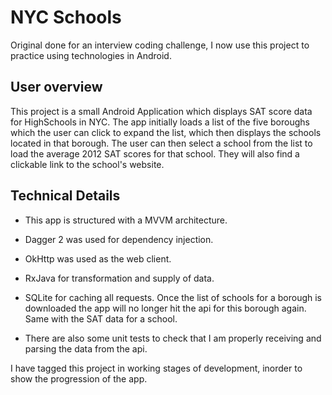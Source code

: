 # NYC Schools
<p>
    Original done for an interview coding challenge, I now use 
    this project to practice using technologies in Android.
</p>

## User overview
<p>
    This project is a small Android Application which displays
    SAT score data for HighSchools in NYC. The app initially
    loads a list of the five boroughs which the user can click
    to expand the list, which then displays the schools
    located in that borough. The user can then select a school
    from the list to load the average 2012 SAT scores for that
    school. They will also find a clickable link to the
    school's website.
</p>

## Technical Details

* This app is structured with a MVVM architecture.

* Dagger 2 was used for dependency injection.

* OkHttp was used as the web client.

* RxJava for transformation and supply of data.

* SQLite for caching all requests. Once the list of schools for a borough is downloaded the app will no longer hit the api for this borough again. Same with the SAT data for a school.

* There are also some unit tests to check that I am properly receiving and parsing the data from the api.

<p>
    I have tagged this project in working stages of development, inorder
    to show the progression of the app.
<p/>
